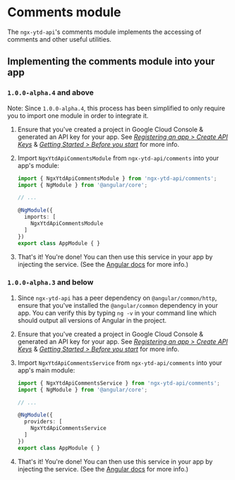 # Comments module

The `ngx-ytd-api`'s comments module implements the accessing of comments and other useful utilities.

## Implementing the comments module into your app

### `1.0.0-alpha.4` and above

Note: Since `1.0.0-alpha.4`, this process has been simplified to only require you to import one module in order to integrate it.

1. Ensure that you've created a project in Google Cloud Console & generated an API key for your app. See _[Registering an app > Create API Keys](https://developers.google.com/youtube/registering_an_application#Create_API_Keys)_ & _[Getting Started > Before you start](https://developers.google.com/youtube/v3/getting-started#before-you-start)_ for more info.
2. Import `NgxYtdApiCommentsModule` from `ngx-ytd-api/comments` into your app's module:

    ```typescript
    import { NgxYtdApiCommentsModule } from 'ngx-ytd-api/comments';
    import { NgModule } from '@angular/core';

    // ...

    @NgModule({
      imports: [
        NgxYtdApiCommentsModule
      ]
    })
    export class AppModule { }
    ```
3. That's it! You're done! You can then use this service in your app by injecting the service. (See the [Angular docs](https://angular.io/guide/architecture-services) for more info.)

### `1.0.0-alpha.3` and below

1. Since `ngx-ytd-api` has a peer dependency on `@angular/common/http`, ensure that you've installed the `@angular/common` dependency in your app. You can verify this by typing `ng -v` in your command line which should output all versions of Angular in the project.
2. Ensure that you've created a project in Google Cloud Console & generated an API key for your app. See _[Registering an app > Create API Keys](https://developers.google.com/youtube/registering_an_application#Create_API_Keys)_ & _[Getting Started > Before you start](https://developers.google.com/youtube/v3/getting-started#before-you-start)_ for more info.
3. Import `NgxYtdApiCommentsService` from `ngx-ytd-api/comments` into your app's main module:

    ```typescript
    import { NgxYtdApiCommentsService } from 'ngx-ytd-api/comments';
    import { NgModule } from '@angular/core';

    // ...

    @NgModule({
      providers: [
        NgxYtdApiCommentsService
      ]
    })
    export class AppModule { }
    ```
4. That's it! You're done! You can then use this service in your app by injecting the service. (See the [Angular docs](https://angular.io/guide/architecture-services) for more info.)
